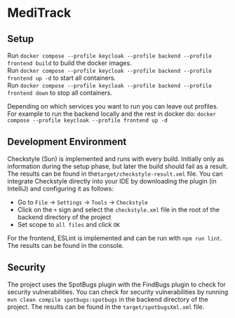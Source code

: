 # MediTrack

## Setup

Run `docker compose --profile keycloak --profile backend --profile frontend build` to build the docker images.  
Run `docker compose --profile keycloak --profile backend --profile frontend up -d` to start all containers.  
Run `docker compose --profile keycloak --profile backend --profile frontend down` to stop all containers.

Depending on which services you want to run you can leave out profiles. For example to run the backend locally and the
rest in docker do: `docker compose --profile keycloak --profile frontend up -d`

## Development Environment

Checkstyle (Sun) is implemented and runs with every build. Initially only as information during the setup phase,
but later the build should fail as a result. The results can be found in the`target/checkstyle-result.xml` file.
You can integrate Checkstyle directly into your IDE by downloading the plugin (in IntelliJ) and configuring it as
follows:

- Go to `File` -> `Settings` -> `Tools` -> `Checkstyle`
- Click on the `+` sign and select the `checkstyle.xml` file in the root of the backend directory of the project
- Set scope to `all files` and click `OK`

For the frontend, ESLint is implemented and can be run with `npm run lint`. The results can be found in the console.

## Security

The project uses the SpotBugs plugin with the FindBugs plugin to check for security vulnerabilities.
You can check for security vulnerabilities by running `mvn clean compile spotbugs:spotbugs` in the backend directory
of the project. The results can be found in the `target/spotbugsXml.xml` file.
